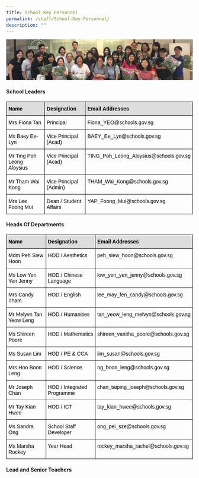 ```yaml
---
title: School Key Personnel
permalink: /staff/School-Key-Personnel/
description: ""
---
```

![](/images/staff_sub_banner.jpg)

#### School Leaders

<style type="text/css">
.tg  {border-collapse:collapse;border-spacing:0;}
.tg td{border-color:black;border-style:solid;border-width:1px;font-family:Arial, sans-serif;font-size:14px;
  overflow:hidden;padding:10px 5px;word-break:normal;}
.tg th{border-color:black;border-style:solid;border-width:1px;font-family:Arial, sans-serif;font-size:14px;
  font-weight:normal;overflow:hidden;padding:10px 5px;word-break:normal;}
.tg .tg-096r{color:#000000;text-align:left;vertical-align:top}
.tg .tg-jobf{background-color:#DDD;color:#000000;font-weight:bold;text-align:left;vertical-align:top}
</style>
<table class="tg">
<thead>
  <tr>
    <th class="tg-jobf">Name</th>
    <th class="tg-jobf"> Designation</th>
    <th class="tg-jobf"> Email Addresses</th>
  </tr>
</thead>
<tbody>
  <tr>
    <td class="tg-096r">Mrs Fiona Tan</td>
    <td class="tg-096r">Principal</td>
    <td class="tg-096r">Fiona_YEO@schools.gov.sg</td>
  </tr>
  <tr>
    <td class="tg-096r">Ms Baey Ee-Lyn </td>
    <td class="tg-096r">Vice Principal (Acad) </td>
    <td class="tg-096r">BAEY_Ee_Lyn@schools.gov.sg </td>
  </tr>
  <tr>
    <td class="tg-096r">Mr Ting Poh Leong Aloysius</td>
    <td class="tg-096r">Vice Principal (Acad)</td>
    <td class="tg-096r">TING_Poh_Leong_Aloysius@schools.gov.sg</td>
  </tr>
  <tr>
    <td class="tg-096r">Mr Tham Wai Kong<br></td>
    <td class="tg-096r">Vice Principal (Admin)</td>
    <td class="tg-096r">THAM_Wai_Kong@schools.gov.sg<br></td>
  </tr>
  <tr>
    <td class="tg-096r">Mrs Lee Foong Mui</td>
    <td class="tg-096r">Dean / Student Affairs</td>
    <td class="tg-096r">YAP_Foong_Mui@schools.gov.sg</td>
  </tr>
</tbody>
</table>


#### Heads Of Departments

<style type="text/css">
.tg  {border-collapse:collapse;border-spacing:0;}
.tg td{border-color:black;border-style:solid;border-width:1px;font-family:Arial, sans-serif;font-size:14px;
  overflow:hidden;padding:10px 5px;word-break:normal;}
.tg th{border-color:black;border-style:solid;border-width:1px;font-family:Arial, sans-serif;font-size:14px;
  font-weight:normal;overflow:hidden;padding:10px 5px;word-break:normal;}
.tg .tg-096r{color:#000000;text-align:left;vertical-align:top}
.tg .tg-jobf{background-color:#DDD;color:#000000;font-weight:bold;text-align:left;vertical-align:top}
</style>
<table class="tg">
<thead>
  <tr>
    <th class="tg-jobf">Name</th>
    <th class="tg-jobf"> Designation</th>
    <th class="tg-jobf"> Email Addresses</th>
  </tr>
</thead>
<tbody>
  <tr>
    <td class="tg-096r">Mdm Peh Siew Hoon</td>
    <td class="tg-096r">HOD / Aesthetics</td>
    <td class="tg-096r">peh_siew_hoon@schools.gov.sg</td>
  </tr>
  <tr>
    <td class="tg-096r">Ms Low Yen Yen Jenny</td>
    <td class="tg-096r">HOD / Chinese Language</td>
    <td class="tg-096r">low_yen_yen_jenny@schools.gov.sg</td>
  </tr>
  <tr>
    <td class="tg-096r">Mrs Candy Tham</td>
    <td class="tg-096r">HOD / English </td>
    <td class="tg-096r">lee_may_fen_candy@schools.gov.sg</td>
  </tr>
  <tr>
    <td class="tg-096r">Mr Melyvn Tan Yeow Leng</td>
    <td class="tg-096r">HOD / Humanities</td>
    <td class="tg-096r">tan_yeow_leng_melvyn@schools.gov.sg</td>
  </tr>
  <tr>
    <td class="tg-096r">Ms Shireen Poore</td>
    <td class="tg-096r">HOD / Mathematics</td>
    <td class="tg-096r">shireen_vanitha_poore@schools.gov.sg</td>
  </tr>
  <tr>
    <td class="tg-096r">Ms Susan Lim</td>
    <td class="tg-096r">HOD / PE &amp; CCA</td>
    <td class="tg-096r">lim_susan@schools.gov.sg</td>
  </tr>
  <tr>
    <td class="tg-096r">Mrs Hoo Boon Leng</td>
    <td class="tg-096r">HOD / Science</td>
    <td class="tg-096r">ng_boon_leng@schools.gov.sg</td>
  </tr>
  <tr>
    <td class="tg-096r">Mr Joseph Chan<br></td>
    <td class="tg-096r">HOD / Integrated Programme<br></td>
    <td class="tg-096r">chan_taiping_joseph@schools.gov.sg</td>
  </tr>
  <tr>
    <td class="tg-096r">Mr Tay Kian Hwee</td>
    <td class="tg-096r">HOD / ICT</td>
    <td class="tg-096r">tay_kian_hwee@schools.gov.sg</td>
  </tr>
  <tr>
    <td class="tg-096r">Ms Sandra Ong</td>
    <td class="tg-096r">School Staff Developer </td>
    <td class="tg-096r">ong_pei_sze@schools.gov.sg</td>
  </tr>
  <tr>
    <td class="tg-096r">Ms Marsha Rockey </td>
    <td class="tg-096r">Year Head</td>
    <td class="tg-096r">rockey_marsha_rachel@schools.gov.sg </td>
  </tr>
</tbody>
</table>

#### Lead and Senior Teachers